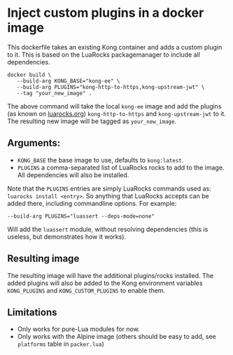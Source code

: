 # Inject custom plugins in a docker image

This dockerfile takes an existing Kong container and adds a custom plugin to
it. This is based on the LuaRocks packagemanager to include all dependencies.

```
docker build \
   --build-arg KONG_BASE="kong-ee" \
   --build-arg PLUGINS="kong-http-to-https,kong-upstream-jwt" \
   --tag "your_new_image" .
```

The above command will take the local `kong-ee` image and add the plugins (as
known on [luarocks.org](https://luarocks.org)) `kong-http-to-https` and
`kong-upstream-jwt` to it. The resulting new image will be tagged as
`your_new_image`.

## Arguments:

 - `KONG_BASE` the base image to use, defaults to `kong:latest`.
 - `PLUGINS` a comma-separated list of LuaRocks rocks to add to the image. All
   dependencies will also be installed.

Note that the `PLUGINS` entries are simply LuaRocks commands used as:
`luarocks install <entry>`. So anything that LuaRocks accepts can be added
there, including commandline options. For example:

```
--build-arg PLUGINS="luassert --deps-mode=none"
```

Will add the `luassert` module, without resolving dependencies (this is useless,
but demonstrates how it works).

## Resulting image

The resulting image will have the additional plugins/rocks installed. The added
plugins will also be added to the Kong environment variables `KONG_PLUGINS` and
`KONG_CUSTOM_PLUGINS` to enable them.


## Limitations

- Only works for pure-Lua modules for now.
- Only works with the Alpine image (others should be easy to add, see
  `platforms` table in `packer.lua`)

